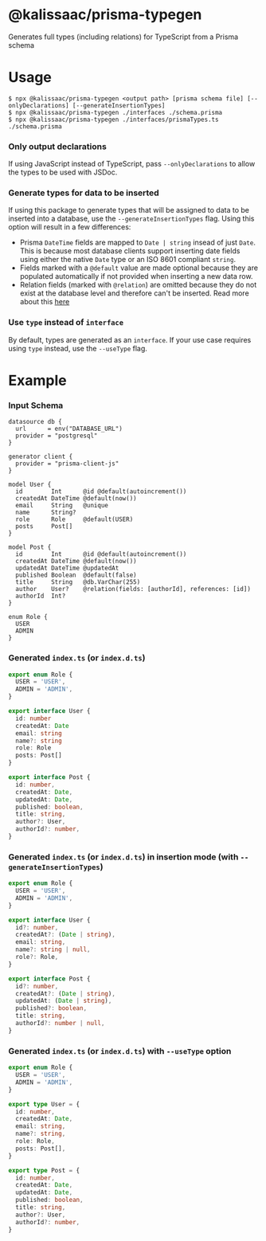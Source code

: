 # @kalissaac/prisma-typegen

Generates full types (including relations) for TypeScript from a Prisma schema

# Usage

```sh-session
$ npx @kalissaac/prisma-typegen <output path> [prisma schema file] [--onlyDeclarations] [--generateInsertionTypes]
$ npx @kalissaac/prisma-typegen ./interfaces ./schema.prisma
$ npx @kalissaac/prisma-typegen ./interfaces/prismaTypes.ts ./schema.prisma
```

### Only output declarations

If using JavaScript instead of TypeScript, pass `--onlyDeclarations` to allow the types to be used with JSDoc.

### Generate types for data to be inserted

If using this package to generate types that will be assigned to data to be inserted into a database, use the `--generateInsertionTypes` flag. Using this option will result in a few differences:

- Prisma `DateTime` fields are mapped to `Date | string` insead of just `Date`. This is because most database clients support inserting date fields using either the native `Date` type or an ISO 8601 compliant `string`.
- Fields marked with a `@default` value are made optional because they are populated automatically if not provided when inserting a new data row.
- Relation fields (marked with `@relation`) are omitted because they do not exist at the database level and therefore can't be inserted. Read more about this [here](https://www.prisma.io/docs/concepts/components/prisma-schema/relations#relation-fields)

### Use `type` instead of `interface`

By default, types are generated as an `interface`. If your use case requires using `type` instead, use the `--useType` flag.

<!-- prettier-ignore-start -->
# Example

### Input Schema

```prisma
datasource db {
  url      = env("DATABASE_URL")
  provider = "postgresql"
}

generator client {
  provider = "prisma-client-js"
}

model User {
  id        Int      @id @default(autoincrement())
  createdAt DateTime @default(now())
  email     String   @unique
  name      String?
  role      Role     @default(USER)
  posts     Post[]
}

model Post {
  id        Int      @id @default(autoincrement())
  createdAt DateTime @default(now())
  updatedAt DateTime @updatedAt
  published Boolean  @default(false)
  title     String   @db.VarChar(255)
  author    User?    @relation(fields: [authorId], references: [id])
  authorId  Int?
}

enum Role {
  USER
  ADMIN
}
```

### Generated `index.ts` (or `index.d.ts`)

```typescript
export enum Role {
  USER = 'USER',
  ADMIN = 'ADMIN',
}

export interface User {
  id: number
  createdAt: Date
  email: string
  name?: string
  role: Role
  posts: Post[]
}

export interface Post {
  id: number,
  createdAt: Date,
  updatedAt: Date,
  published: boolean,
  title: string,
  author?: User,
  authorId?: number,
}
```

### Generated `index.ts` (or `index.d.ts`) in insertion mode (with `--generateInsertionTypes`)

```typescript
export enum Role {
  USER = 'USER',
  ADMIN = 'ADMIN',
}

export interface User {
  id?: number,
  createdAt?: (Date | string),
  email: string,
  name?: string | null,
  role?: Role,
}

export interface Post {
  id?: number,
  createdAt?: (Date | string),
  updatedAt: (Date | string),
  published?: boolean,
  title: string,
  authorId?: number | null,
}
```

### Generated `index.ts` (or `index.d.ts`) with `--useType` option

```typescript
export enum Role {
  USER = 'USER',
  ADMIN = 'ADMIN',
}

export type User = {
  id: number,
  createdAt: Date,
  email: string,
  name?: string,
  role: Role,
  posts: Post[],
}

export type Post = {
  id: number,
  createdAt: Date,
  updatedAt: Date,
  published: boolean,
  title: string,
  author?: User,
  authorId?: number,
}
```
<!-- prettier-ignore-end -->
